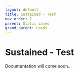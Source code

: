 ```yaml
---
layout: default
title: Sustained - Test
nav_order: 2
parent: Static cases
grand_parent: Loads
---
```


# Sustained - Test

Documentation will come soon…
